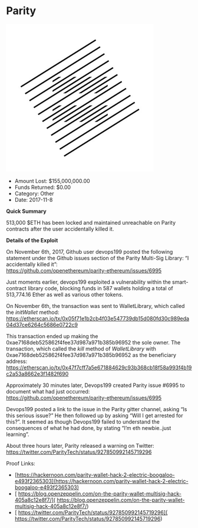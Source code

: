 # Parity
![Parity](/rektimages/Parity.png)
- Amount Lost: $155,000,000.00
- Funds Returned: $0.00
- Category: Other
- Date: 2017-11-8

**Quick Summary**

513,000 $ETH has been locked and maintained unreachable on Parity contracts after the user accidentally killed it.

  


 **Details of the Exploit**

On November 6th, 2017, Github user devops199 posted the following statement under the Github issues section of the Parity Multi-Sig Library: “I accidentally killed it”:  
https://github.com/openethereum/parity-ethereum/issues/6995  
  
Just moments earlier, devops199 exploited a vulnerability within the smart-contract library code, blocking funds in 587 wallets holding a total of 513,774.16 Ether as well as various other tokens.  
  
On November 6th, the transaction was sent to WalletLibrary, which called the _initWallet_ method:  
https://etherscan.io/tx/0x05f71e1b2cb4f03e547739db15d080fd30c989eda04d37ce6264c5686e0722c9  
  
This transaction ended up making the 0xae7168deb525862f4fee37d987a971b385b96952 the sole owner. The transaction, which called the _kill_ method of _WalletLibrary_ with 0xae7168deb525862f4fee37d987a971b385b96952 as the beneficiary address:  
https://etherscan.io/tx/0x47f7cff7a5e671884629c93b368cb18f58a993f4b19c2a53a8662e3f1482f690  
  
Approximately 30 minutes later, Devops199 created Parity issue #6995 to document what had just occurred:  
https://github.com/openethereum/parity-ethereum/issues/6995  
  
Devops199 posted a link to the issue in the Parity gitter channel, asking “Is this serious issue?” He then followed up by asking “Will I get arrested for this?”. It seemed as though Devops199 failed to understand the consequences of what he had done, by stating “I’m eth newbie..just learning”.

  
About three hours later, Parity released a warning on Twitter:  
https://twitter.com/ParityTech/status/927850992145719296


Proof Links:
- [https://hackernoon.com/parity-wallet-hack-2-electric-boogaloo-e493f2365303](https://hackernoon.com/parity-wallet-hack-2-electric-boogaloo-e493f2365303)
- [ https://blog.openzeppelin.com/on-the-parity-wallet-multisig-hack-405a8c12e8f7/]( https://blog.openzeppelin.com/on-the-parity-wallet-multisig-hack-405a8c12e8f7/)
- [ https://twitter.com/ParityTech/status/927850992145719296]( https://twitter.com/ParityTech/status/927850992145719296)


